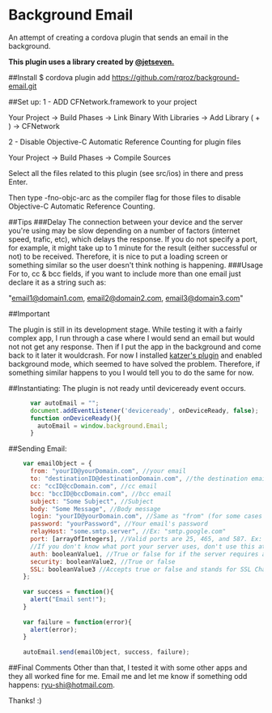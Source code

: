 # Background Email
An attempt of creating a cordova plugin that sends an email in the background.

**This plugin uses a library created by [@jetseven.](https://github.com/jetseven/skpsmtpmessage)**
  
  
##Install
  $ cordova plugin add https://github.com/rqroz/background-email.git

##Set up:
1 -  ADD CFNetwork.framework to your project

Your Project -> Build Phases -> Link Binary With Libraries -> Add Library ( + ) -> CFNetwork

2 - Disable Objective-C Automatic Reference Counting for plugin files

Your Project -> Build Phases -> Compile Sources

Select all the files related to this plugin (see src/ios) in there and press Enter.

Then type -fno-objc-arc as the compiler flag for those files to disable Objective-C Automatic Reference Counting.

##Tips
###Delay
  The connection between your device and the server you're using may be slow depending on a number of factors (internet speed, trafic, etc), which delays the response. If you do not specify a port, for example, it might take up to 1 minute for the result (either successful or not) to be received. Therefore, it is nice to put a loading screen or something similar so the user doesn't think nothing is happening.
###Usage
  For to, cc & bcc fields, if you want to include more than one email just declare it as a string such as:
  
  "email1@domain1.com, email2@domain2.com, email3@domain3.com"
  

##Important

  The plugin is still in its development stage. While testing it with a fairly complex app, I run through a case where I would send an email but would not not get any response. Then if I put the app in the background and come back to it later it wouldcrash. For now I installed [katzer's plugin](https://github.com/katzer/cordova-plugin-background-mode) and enabled background mode, which seemed to have solved the problem. Therefore, if something similar happens to you I would tell you to do the same for now.

##Instantiating:
The plugin is not ready until deviceready event occurs.
```JavaScript
      var autoEmail = "";
      document.addEventListener('deviceready', onDeviceReady, false);
      function onDeviceReady(){
        autoEmail = window.background.Email;
      }
```

##Sending Email:
  ```javascript
      var emailObject = {
        from: "yourID@yourDomain.com", //your email
        to: "destinationID@destinationDomain.com", //the destination email
        cc: "ccID@ccDomain.com", //cc email
        bcc: "bccID@bccDomain.com", //bcc email
        subject: "Some Subject", //Subject
        body: "Some Message", //Body message
        login: "yourID@yourDomain.com", //Same as "from" (for some cases just 'yourID' is necessary)
        password: "yourPassword", //Your email's password
        relayHost: "some.smtp.server", //Ex: "smtp.google.com"
        port: [arrayOfIntegers], //Valid ports are 25, 465, and 587. Ex: [25, 587]
        //If you don't know what port your server uses, don't use this attribute
        auth: booleanValue1, //True or false for if the server requires authentication
        security: booleanValue2, //True or false
        SSL: booleanValue3 //Accepts true or false and stands for SSL Chain Validation
      };
      
      var success = function(){
        alert("Email sent!");
      }
      
      var failure = function(error){
        alert(error);
      }
      
      autoEmail.send(emailObject, success, failure);
```

##Final Comments
  Other than that, I tested it with some other apps and they all worked fine for me. 
  Email me and let me know if something odd happens: ryu-shi@hotmail.com.
      
  Thanks! :)  
